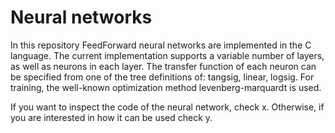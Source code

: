 # Neural networks

In this repository FeedForward neural networks are implemented in the C language. The current implementation supports a variable number of layers, as well as neurons in each layer. 
The transfer function of each neuron can be specified from one of the tree definitions of: tangsig, linear, logsig. For training, the well-known optimization method levenberg-marquardt is used. 

If you want to inspect the code of the neural network, check x. Otherwise, if you are interested in how it can be used check y.

